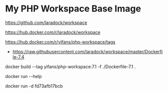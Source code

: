 # My PHP Workspace Base Image

https://github.com/laradock/workspace

https://hub.docker.com/r/laradock/workspace

https://hub.docker.com/r/yifans/php-workspace/tags

- https://raw.githubusercontent.com/laradock/workspace/master/Dockerfile-7.4

docker build --tag yifans/php-workspace:7.1 -f ./Dockerfile-7.1 .

docker run --help

docker run -d fd73afb17bcb
